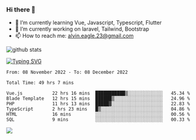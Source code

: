 ### Hi there 👋
- 🌱 I’m currently learning Vue, Javascript, Typescript, Flutter
- 🔭 I’m currently working on laravel, Tailwind, Bootstrap
- 📫 How to reach me: alvin.eagle.23@gmail.com



![github stats](https://github-readme-stats.vercel.app/api?username=alvnfaiz&show_icons=true)


[![Typing SVG](http://readme-typing-svg.herokuapp.com?font=Montserrat&color=%2336BCF7&duration=4000&center=true&lines=Alvin+Faiz;Fullstack+Developer;PHP%2C+Java%2C+Javascript%2C+Python;Laravel%2C+Vue%202%2C+Tailwind%2C+Bootstrap)](https://git.io/typing-svg)

<!--[![Alvnfaiz wakatime stats](https://github-readme-stats.vercel.app/api/wakatime?username=alvnfaiz&layout=compact&theme=dracula)](https://github.com/anuraghazra/github-readme-stats)

<!--START_SECTION:waka-->

```text
From: 08 November 2022 - To: 08 December 2022

Total Time: 49 hrs 7 mins

Vue.js           22 hrs 16 mins  ███████████▒░░░░░░░░░░░░░   45.34 %
Blade Template   12 hrs 15 mins  ██████▒░░░░░░░░░░░░░░░░░░   24.96 %
PHP              11 hrs 13 mins  █████▓░░░░░░░░░░░░░░░░░░░   22.83 %
TypeScript       2 hrs 23 mins   █▒░░░░░░░░░░░░░░░░░░░░░░░   04.86 %
HTML             16 mins         ░░░░░░░░░░░░░░░░░░░░░░░░░   00.56 %
SQL              9 mins          ░░░░░░░░░░░░░░░░░░░░░░░░░   00.33 %
```

<!--END_SECTION:waka-->

  <!-- Change the `github-readme-stats.anuraghazra1.vercel.app` to `github-readme-stats.vercel.app`  -->
  <img align="center" src="https://github-readme-stats.anuraghazra1.vercel.app/api/top-langs/?username=alvnfaiz&layout=compact" />
<!--
**alvnfaiz/alvnfaiz** is a ✨ _special_ ✨ repository because its `README.md` (this file) appears on your GitHub profile.

Here are some ideas to get you started:

- 🔭 I’m currently working on ...
- 🌱 I’m currently learning ...
- 👯 I’m looking to collaborate on ...
- 🤔 I’m looking for help with ...
- 💬 Ask me about ...
- 📫 How to reach me: ...
- 😄 Pronouns: ...
- ⚡ Fun fact: ...
-->

